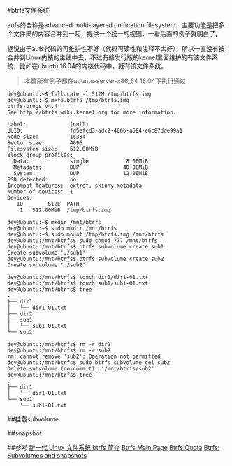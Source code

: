 #btrfs文件系统

aufs的全称是advanced multi-layered unification filesystem，主要功能是把多个文件夹的内容合并到一起，提供一个统一的视图，一看后面的例子就明白了。

据说由于aufs代码的可维护性不好（代码可读性和注释不太好），所以一直没有被合并到Linux内核的主线中去，不过有些发行版的kernel里面维护的有该文件系统，比如在ubuntu 16.04的内核代码中，就有该文件系统。

>本篇所有例子都在ubuntu-server-x86_64 16.04下执行通过

```
dev@ubuntu:~$ fallocate -l 512M /tmp/btrfs.img
dev@ubuntu:~$ mkfs.btrfs /tmp/btrfs.img
btrfs-progs v4.4
See http://btrfs.wiki.kernel.org for more information.

Label:              (null)
UUID:               fd5efcd3-adc2-406b-a684-e6c87dde99a1
Node size:          16384
Sector size:        4096
Filesystem size:    512.00MiB
Block group profiles:
  Data:             single            8.00MiB
  Metadata:         DUP              40.00MiB
  System:           DUP              12.00MiB
SSD detected:       no
Incompat features:  extref, skinny-metadata
Number of devices:  1
Devices:
   ID        SIZE  PATH
    1   512.00MiB  /tmp/btrfs.img

dev@ubuntu:~$ mkdir /mnt/btrfs
dev@ubuntu:~$ sudo mkdir /mnt/btrfs
dev@ubuntu:~$ sudo mount /tmp/btrfs.img /mnt/btrfs
dev@ubuntu:/mnt/btrfs$ sudo chmod 777 /mnt/btrfs
dev@ubuntu:/mnt/btrfs$ btrfs subvolume create sub1
Create subvolume './sub1'
dev@ubuntu:/mnt/btrfs$ btrfs subvolume create sub2
Create subvolume './sub2'

dev@ubuntu:/mnt/btrfs$ touch dir1/dir1-01.txt
dev@ubuntu:/mnt/btrfs$ touch sub1/sub1-01.txt
dev@ubuntu:/mnt/btrfs$ tree
.
├── dir1
│   └── dir1-01.txt
├── dir2
├── sub1
│   └── sub1-01.txt
└── sub2

dev@ubuntu:/mnt/btrfs$ rm -r dir2
dev@ubuntu:/mnt/btrfs$ rm -r sub2
rm: cannot remove 'sub2': Operation not permitted
dev@ubuntu:/mnt/btrfs$ sudo btrfs subvolume del sub2
Delete subvolume (no-commit): '/mnt/btrfs/sub2'
dev@ubuntu:/mnt/btrfs$ tree
.
├── dir1
│   └── dir1-01.txt
└── sub1
    └── sub1-01.txt

```
##挂载subvolume

##snapshot

##参考
[新一代 Linux 文件系统 btrfs 简介](https://www.ibm.com/developerworks/cn/linux/l-cn-btrfs/)
[Btrfs Main Page](https://btrfs.wiki.kernel.org/index.php/Main_Page)
[Btrfs Quota](https://btrfs.wiki.kernel.org/index.php/Quota_support)
[Btrfs: Subvolumes and snapshots](https://lwn.net/Articles/579009/)
